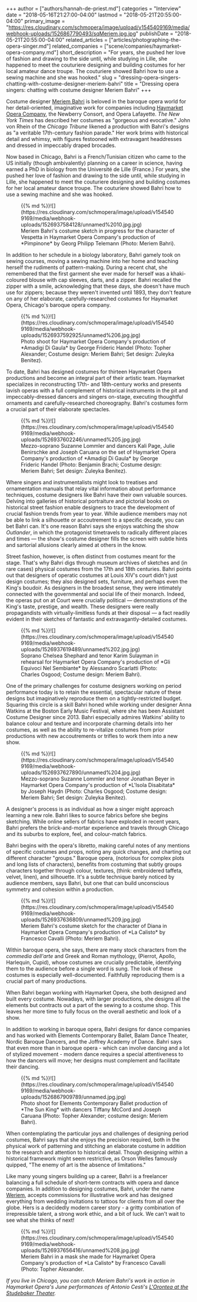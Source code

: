 +++
author = ["authors/hannah-de-priest.md"]
categories = "Interview"
date = "2018-05-16T21:27:00-04:00"
lastmod = "2018-05-21T20:55:00-04:00"
primary_image = "https://res.cloudinary.com/schmopera/image/upload/v1545409169/media/webhook-uploads/1526867790493/sqMeriem.jpg.jpg"
publishDate = "2018-05-21T20:55:00-04:00"
related_articles = ["articles/photographing-the-opera-singer.md"]
related_companies = ["scene/companies/haymarket-opera-company.md"]
short_description = "For years, she pushed her love of fashion and drawing to the side until, while studying in Lille, she happened to meet the couturiere designing and building costumes for her local amateur dance troupe. The couturiere showed Bahri how to use a sewing machine and she was hooked."
slug = "dressing-opera-singers-chatting-with-costume-designer-meriem-bahri"
title = "Dressing opera singers: chatting with costume designer Meriem Bahri"
+++

Costume designer [Meriem Bahri](http://meriembahri.com/) is beloved in the baroque opera world for her detail-oriented, imaginative work for companies including [Haymarket Opera Company](/scene/companies/haymarket-opera-company/), the Newberry Consort, and Opera Lafayette. *The New York Times* has described her costumes as "gorgeous and evocative." John von Rhein of the *Chicago Tribune* likened a production with Bahri's designs as "a veritable 17th-century fashion parade." Her work brims with historical detail and whimsy, with figures festooned with extravagant headdresses and dressed in impeccably draped brocades. 

Now based in Chicago, Bahri is a French/Tunisian citizen who came to the US initially (though ambivalently) planning on a career in science, having earned a PhD in biology from the Université de Lille (France.) For years, she pushed her love of fashion and drawing to the side until, while studying in Lille, she happened to meet the couturiere designing and building costumes for her local amateur dance troupe. The couturiere showed Bahri how to use a sewing machine and she was hooked.

<figure data-type="image">{{% md %}}![](https://res.cloudinary.com/schmopera/image/upload/v1545409169/media/webhook-uploads/1526937584128/unnamed%2010.jpg.jpg)
<figcaption>Meriem Bahri's costume sketch in progress for the character of Vespetta in Haymarket Opera Company's production of *Pimpinone* by Georg Philipp Telemann (Photo: Meriem Bahri).</figcaption>
</figure>

In addition to her schedule in a biology laboratory, Bahri gamely took on sewing courses, moving a sewing machine into her home and teaching herself the rudiments of pattern-making. During a recent chat, she remembered that the first garment she ever made for herself was a khaki-coloured blouse with cap sleeves, darts, and a zipper. Bahri recalled the zipper with a smile, acknowledging that these days, she doesn't have much use for zippers; because they weren't invented until 1893, they don't feature on any of her elaborate, carefully-researched costumes for Haymarket Opera, Chicago's baroque opera company.

<figure data-type="image">{{% md %}}![](https://res.cloudinary.com/schmopera/image/upload/v1545409169/media/webhook-uploads/1526937592925/unnamed%206.jpg.jpg)
<figcaption>Photo shoot for Haymarket Opera Company's production of *Amadigi Di Gaula* by George Frideric Handel (Photo: Topher Alexander; Costume design: Meriem Bahri; Set design: Zuleyka Benitez).</figcaption>
</figure>

To date, Bahri has designed costumes for thirteen Haymarket Opera productions and become an integral part of their artistic team. Haymarket specializes in reconstructing 17th- and 18th-century works and presents lavish operas with a full complement of historical instruments in the pit and impeccably-dressed dancers and singers on-stage, executing thoughtful ornaments and carefully-researched choreography. Bahri's costumes form a crucial part of their elaborate spectacles.

<figure data-type="image">{{% md %}}![](https://res.cloudinary.com/schmopera/image/upload/v1545409169/media/webhook-uploads/1526937602246/unnamed%205.jpg.jpg)
<figcaption>Mezzo-soprano Suzanne Lommler and dancers Kali Page, Julie Benirschke and Joseph Caruana on the set of Haymarket Opera Company's production of *Amadigi Di Gaula* by George Frideric Handel (Photo: Benjamin Brachi; Costume design: Meriem Bahri; Set design: Zuleyka Benitez).</figcaption>
</figure>

Where singers and instrumentalists might look to treatises and ornamentation manuals that relay vital information about performance techniques, costume designers like Bahri have their own valuable sources. Delving into galleries of historical portraiture and pictorial books on historical street fashion enable designers to trace the development of crucial fashion trends from year to year. While audience members may not be able to link a silhouette or accoutrement to a specific decade, you can bet Bahri can. It's one reason Bahri says she enjoys watching the show *Outlander*, in which the protagonist timetravels to radically different places and times — the show's costume designer fills the screen with subtle hints and sartorial allusions clearly aimed at others in the know. 

Street fashion, however, is often distinct from costumes meant for the stage. That's why Bahri digs through museum archives of sketches and (in rare cases) physical costumes from the 17th and 18th centuries. Bahri points out that designers of operatic costumes at Louis XIV's court didn't just design costumes; they also designed sets, furniture, and perhaps even the King's boudoir. As designers in the broadest sense, they were intimately connected with the governmental and social life of their monarch. Indeed, the operas put on at Court were crucially political — demonstrations of the King's taste, prestige, and wealth. These designers were really propagandists with virtually-limitless funds at their disposal — a fact readily evident in their sketches of fantastic and extravagantly-detailed costumes.

<figure data-type="image">{{% md %}}![](https://res.cloudinary.com/schmopera/image/upload/v1545409169/media/webhook-uploads/1526937619489/unnamed%202.jpg.jpg)
<figcaption>Soprano Chelsea Shephard and tenor Karim Sulayman in rehearsal for Haymarket Opera Company's production of *Gli Equivoci Nel Sembiante* by Alessandro Scarlatti (Photo: Charles Osgood; Costume design: Meriem Bahri).</figcaption>
</figure>

One of the primary challenges for costume designers working on period performance today is to retain the essential, spectacular nature of these designs but imaginatively reproduce them on a tightly-restricted budget. Squaring this circle is a skill Bahri honed while working under designer Anna Watkins at the Boston Early Music Festival, where she has been Assistant Costume Designer since 2013. Bahri especially admires Watkins' ability to balance colour and texture and incorporate charming details into her costumes, as well as the ability to re-vitalize costumes from prior productions with new accoutrements or trifles to work them into a new show.

<figure data-type="image">{{% md %}}![](https://res.cloudinary.com/schmopera/image/upload/v1545409169/media/webhook-uploads/1526937627890/unnamed%204.jpg.jpg)
<figcaption>Mezzo-soprano Suzanne Lommler and tenor Jonathan Beyer in Haymarket Opera Company's production of *L'Isola Disabitata* by Joseph Haydn (Photo: Charles Osgood; Costume design: Meriem Bahri; Set design: Zuleyka Benitez).</figcaption>
</figure>

A designer's process is as individual as how a singer might approach learning a new role. Bahri likes to source fabrics before she begins sketching. While online sellers of fabrics have exploded in recent years, Bahri prefers the brick-and-mortar experience and travels through Chicago and its suburbs to explore, feel, and colour-match fabrics. 

Bahri begins with the opera's libretto, making careful notes of any mentions of specific costumes and props, noting any quick changes, and charting out different character "groups." Baroque opera, (notorious for complex plots and long lists of characters), benefits from costuming that subtly groups characters together through colour, textures, (think: embroidered taffeta, velvet, linen), and silhouette. It's a subtle technique barely noticed by audience members, says Bahri, but one that can build unconscious symmetry and cohesion within a production.

<figure data-type="image">{{% md %}}![](https://res.cloudinary.com/schmopera/image/upload/v1545409169/media/webhook-uploads/1526937636809/unnamed%209.jpg.jpg)
<figcaption>Meriem Bahri's costume sketch for the character of Diana in Haymarket Opera Company's production of *La Calisto* by Francesco Cavalli (Photo: Meriem Bahri).</figcaption>
</figure>

Within baroque opera, she says, there are many stock characters from the *commedia dell'arte* and Greek and Roman mythology, (Pierrot, Apollo, Harlequin, Cupid), whose costumes are crucially predictable, identifying them to the audience before a single word is sung. The look of these costumes is especially well-documented. Faithfully reproducing them is a crucial part of many productions.

When Bahri began working with Haymarket Opera, she both designed and built every costume. Nowadays, with larger productions, she designs all the elements but contracts out a part of the sewing to a costume shop. This leaves her more time to fully focus on the overall aesthetic and look of a show.

In addition to working in baroque opera, Bahri designs for dance companies and has worked with Elements Contemporary Ballet, Balam Dance Theater, Nordic Baroque Dancers, and the Joffrey Academy of Dance. Bahri says that even more than in baroque opera - which can involve dancing and a lot of stylized movement - modern dance requires a special attentiveness to how the dancers will move; her designs must complement and facilitate their dancing. 

<figure data-type="image">{{% md %}}![](https://res.cloudinary.com/schmopera/image/upload/v1545409169/media/webhook-uploads/1526867909789/unnamed.jpg.jpg)
<figcaption>Photo shoot for Elements Contemporary Ballet production of *The Sun King* with dancers Tiffany McCord and Joseph Caruana (Photo: Topher Alexander; costume design: Meriem Bahri).</figcaption>
</figure>

When contemplating the particular joys and challenges of designing period costumes, Bahri says that she enjoys the precision required, both in the physical work of patterning and stitching an elaborate costume in addition to the research and attention to historical detail. Though designing within a historical framework might seem restrictive, as Orson Welles famously quipped, "The enemy of art is the absence of limitations."

Like many young singers building up a career, Bahri is a freelancer balancing a full schedule of short-term contracts with opera and dance companies. In addition to designing costumes, Bahri, under the name [Weriem](http://weriem.com/), accepts commissions for illustrative work and has designed everything from wedding invitations to tattoos for clients from all over the globe. Hers is a decidedly modern career story - a gritty combination of irrepressible talent, a strong work ethic, and a bit of luck. We can't wait to see what she thinks of next!

<figure data-type="image">{{% md %}}![](https://res.cloudinary.com/schmopera/image/upload/v1545409169/media/webhook-uploads/1526937656416/unnamed%208.jpg.jpg)
<figcaption>Meriem Bahri in a mask she made for Haymarket Opera Company's production of *La Calisto* by Francesco Cavalli (Photo: Topher Alexander.</figcaption>
</figure>

*If you live in Chicago, you can catch Meriem Bahri's work in action in Haymarket Opera's June performances of Antonio Cesti's [L'Orontea at the Studebaker Theater](http://www.haymarketopera.org/lorontea).*



